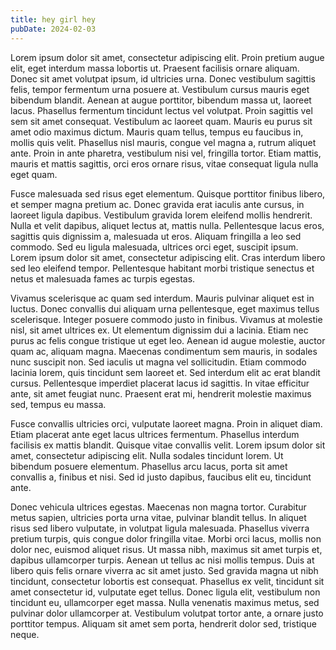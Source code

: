 ```yaml
---
title: hey girl hey
pubDate: 2024-02-03
---
```


Lorem ipsum dolor sit amet, consectetur adipiscing elit. Proin pretium augue elit, eget interdum massa lobortis ut. Praesent facilisis ornare aliquam. Donec sit amet volutpat ipsum, id ultricies urna. Donec vestibulum sagittis felis, tempor fermentum urna posuere at. Vestibulum cursus mauris eget bibendum blandit. Aenean at augue porttitor, bibendum massa ut, laoreet lacus. Phasellus fermentum tincidunt lectus vel volutpat. Proin sagittis vel sem sit amet consequat. Vestibulum ac laoreet quam. Mauris eu purus sit amet odio maximus dictum. Mauris quam tellus, tempus eu faucibus in, mollis quis velit. Phasellus nisl mauris, congue vel magna a, rutrum aliquet ante. Proin in ante pharetra, vestibulum nisi vel, fringilla tortor. Etiam mattis, mauris et mattis sagittis, orci eros ornare risus, vitae consequat ligula nulla eget quam.

Fusce malesuada sed risus eget elementum. Quisque porttitor finibus libero, et semper magna pretium ac. Donec gravida erat iaculis ante cursus, in laoreet ligula dapibus. Vestibulum gravida lorem eleifend mollis hendrerit. Nulla et velit dapibus, aliquet lectus at, mattis nulla. Pellentesque lacus eros, sagittis quis dignissim a, malesuada ut eros. Aliquam fringilla a leo sed commodo. Sed eu ligula malesuada, ultrices orci eget, suscipit ipsum. Lorem ipsum dolor sit amet, consectetur adipiscing elit. Cras interdum libero sed leo eleifend tempor. Pellentesque habitant morbi tristique senectus et netus et malesuada fames ac turpis egestas.

Vivamus scelerisque ac quam sed interdum. Mauris pulvinar aliquet est in luctus. Donec convallis dui aliquam urna pellentesque, eget maximus tellus scelerisque. Integer posuere commodo justo in finibus. Vivamus at molestie nisl, sit amet ultrices ex. Ut elementum dignissim dui a lacinia. Etiam nec purus ac felis congue tristique ut eget leo. Aenean id augue molestie, auctor quam ac, aliquam magna. Maecenas condimentum sem mauris, in sodales nunc suscipit non. Sed iaculis ut magna vel sollicitudin. Etiam commodo lacinia lorem, quis tincidunt sem laoreet et. Sed interdum elit ac erat blandit cursus. Pellentesque imperdiet placerat lacus id sagittis. In vitae efficitur ante, sit amet feugiat nunc. Praesent erat mi, hendrerit molestie maximus sed, tempus eu massa.

Fusce convallis ultricies orci, vulputate laoreet magna. Proin in aliquet diam. Etiam placerat ante eget lacus ultrices fermentum. Phasellus interdum facilisis ex mattis blandit. Quisque vitae convallis velit. Lorem ipsum dolor sit amet, consectetur adipiscing elit. Nulla sodales tincidunt lorem. Ut bibendum posuere elementum. Phasellus arcu lacus, porta sit amet convallis a, finibus et nisi. Sed id justo dapibus, faucibus elit eu, tincidunt ante.

Donec vehicula ultrices egestas. Maecenas non magna tortor. Curabitur metus sapien, ultricies porta urna vitae, pulvinar blandit tellus. In aliquet risus sed libero vulputate, in volutpat ligula malesuada. Phasellus viverra pretium turpis, quis congue dolor fringilla vitae. Morbi orci lacus, mollis non dolor nec, euismod aliquet risus. Ut massa nibh, maximus sit amet turpis et, dapibus ullamcorper turpis. Aenean ut tellus ac nisi mollis tempus. Duis at libero quis felis ornare viverra ac sit amet justo. Sed gravida magna ut nibh tincidunt, consectetur lobortis est consequat. Phasellus ex velit, tincidunt sit amet consectetur id, vulputate eget tellus. Donec ligula elit, vestibulum non tincidunt eu, ullamcorper eget massa. Nulla venenatis maximus metus, sed pulvinar dolor ullamcorper at. Vestibulum volutpat tortor ante, a ornare justo porttitor tempus. Aliquam sit amet sem porta, hendrerit dolor sed, tristique neque. 